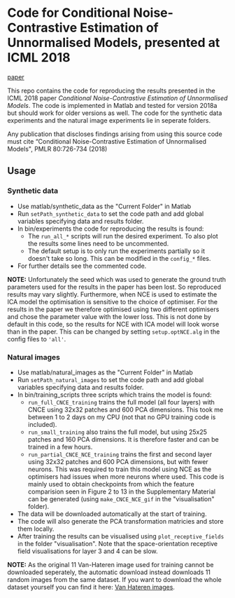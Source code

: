 # Code for Conditional Noise-Contrastive Estimation of Unnormalised Models, presented at ICML 2018
[paper](https://arxiv.org/abs/1806.03664 "Conditional Noise-Contrastive Estimation of Unnormalised Models, ICML 2018")

This repo contains the code for reproducing the results presented in the ICML 2018 
paper _Conditional Noise-Contrastive Estimation of Unnormalised Models_.
The code is implemented in Matlab and tested for version 2018a but should work 
for older versions as well. The code for the synthetic data experiments and the 
natural image experiments lie in seperate folders.

Any publication that discloses findings arising from using this source code must 
cite “Conditional Noise-Contrastive Estimation of Unnormalised Models", PMLR 80:726-734 (2018)

## Usage

### Synthetic data
- Use matlab/synthetic_data as the "Current Folder" in Matlab
- Run `setPath_synthetic_data` to set the code path and add global variables specifying
data and results folder.
- In bin/experiments the code for reproducing the results is found:
    - The `run_all_*` scripts will run the desired experiment. 
    To also plot the results some lines need to be uncommented.
    - The default setup is to only run the experiments partially so it doesn't take so long.
    This can be modified in the `config_*` files.
- For further details see the commented code.

**NOTE:** Unfortunately the seed which was used to generate the ground truth 
parameters used for the results in the paper has been lost. So reproduced results 
may vary slightly.
Furthermore, when NCE is used to estimate the ICA model the optimisation is sensitive 
to the choice of optimiser. For the results in the paper we therefore optimised 
using two different optimisers and chose the parameter value with the lower loss.
This is not done by default in this code, so the results for NCE with ICA model 
will look worse than in the paper. This can be changed by setting `setup.optNCE.alg`
in the config files to `'all'`.


### Natural images
- Use matlab/natural_images as the "Current Folder" in Matlab
- Run `setPath_natural_images` to set the code path and add global variables specifying
data and results folder.
- In bin/training_scripts three scripts which trains the model is found:
    - `run_full_CNCE_training` trains the full model (all four layers) with CNCE
    using 32x32 patches and 600 PCA dimensions.
    This took me between 1 to 2 days on my CPU (not that no GPU training code is 
    included). 
    - `run_small_training` also trains the full model, but using 25x25 patches and
    160 PCA dimensions. It is therefore faster and can be trained in a few hours.
    - `run_partial_CNCE_NCE_training` trains the first and second layer using 
    32x32 patches and 600 PCA dimensions, but with fewer neurons. This was required
    to train this model using NCE as the optimisers had issues when more neurons 
    where used. This code is mainly used to obtain checkpoints from which the feature
    comparision seen in Figure 2 to 13 in the Supplementary Material can be generated
    (using `make_CNCE_NCE_gif` in the "visualisation" folder).
- The data will be downloaded automatically  at the start of training.
- The code will also generate the PCA transformation matricies and store them locally.
- After training the results can be visualised using `plot_receptive_fields` in the 
folder "visualisation". Note that the space-orientation receptive field visualisations 
for layer 3 and 4 can be slow.

**NOTE:** As the original 11 Van-Hateren image used for training cannot be downloaded
seperately, the automatic download instead downloads 11 random images from the same 
dataset. If you want to download the whole dataset yourself you can find it here:
[Van Hateren images](http://pirsquared.org/research/vhatdb/full/).


